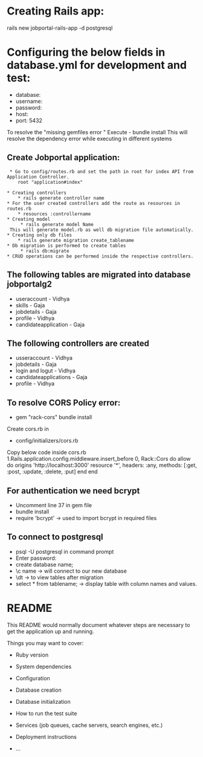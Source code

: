 # Creating Rails app:
rails new jobportal-rails-app -d postgresql
# Configuring the below fields in database.yml for development and test: 
  * database: 
  * username: 
  *  password: 
  * host: 
  * port: 5432

To resolve the "missing gemfiles error " 
Execute - bundle install 
This will resolve the dependency error while executing in different systems

## Create Jobportal application:
 	 * Go to config/routes.rb and set the path in root for index API from Application Controller.
		root "application#index"
		
	* Creating controllers
		* rails generate controller name
	* For the user created controllers add the route as resources in routes.rb
		* resources :controllername
	* Creating model
		 * rails generate model Name
	 This will generate model.rb as well db migration file automatically.
	* Creating only db files
		* rails generate migration create_tablename
	* Db migration is performed to create tables
		 * rails db:migrate
	* CRUD operations can be performed inside the respective controllers.

## The following tables are migrated into database jobportalg2
 * useraccount - Vidhya
 * skills - Gaja
 * jobdetails - Gaja
 * profile - Vidhya 
 * candidateapplication - Gaja 
 
 ## The following controllers are created 
 * usseraccount - Vidhya
 * jobdetails - Gaja
 * login and logut - Vidhya
 * candidateapplications - Gaja
 * profile - Vidhya
 
## To resolve CORS Policy error:  
* gem "rack-cors"
bundle install

Create cors.rb in
* config/initializers/cors.rb

Copy below code inside cors.rb
	1.Rails.application.config.middleware.insert_before 0, Rack::Cors do
    		allow do
   	   origins 'http://localhost:3000'
    	  resource '*', headers: :any, methods: [:get, :post, :update, :delete, :put]
   	 end
 	 end

## For authentication we need bcrypt
* Uncomment line 37 in gem file
* bundle install
* require 'bcrypt' -> used to import bcrypt in required files

## To connect to postgresql
* psql -U postgresql in command prompt
* Enter password:
* create database name;
* \c name -> will connect to our new database
* \dt -> to view tables after migration
* select * from tablename; -> display table with column names and values.


# README

This README would normally document whatever steps are necessary to get the
application up and running.

Things you may want to cover:

* Ruby version

* System dependencies

* Configuration

* Database creation

* Database initialization

* How to run the test suite

* Services (job queues, cache servers, search engines, etc.)

* Deployment instructions

* ...
